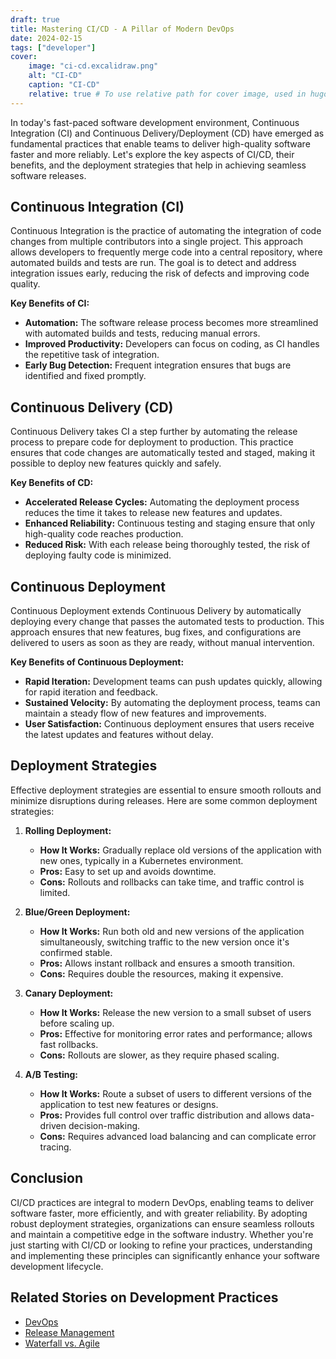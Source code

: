 ```yaml
---
draft: true
title: Mastering CI/CD - A Pillar of Modern DevOps
date: 2024-02-15
tags: ["developer"]
cover:
    image: "ci-cd.excalidraw.png"
    alt: "CI-CD"
    caption: "CI-CD"
    relative: true # To use relative path for cover image, used in hugo Page-bundles
---
```


In today's fast-paced software development environment, Continuous Integration (CI) and Continuous Delivery/Deployment (CD) have emerged as fundamental practices that enable teams to deliver high-quality software faster and more reliably. Let's explore the key aspects of CI/CD, their benefits, and the deployment strategies that help in achieving seamless software releases.

## Continuous Integration (CI)

Continuous Integration is the practice of automating the integration of code changes from multiple contributors into a single project. This approach allows developers to frequently merge code into a central repository, where automated builds and tests are run. The goal is to detect and address integration issues early, reducing the risk of defects and improving code quality.

**Key Benefits of CI:**

- **Automation:** The software release process becomes more streamlined with automated builds and tests, reducing manual errors.
- **Improved Productivity:** Developers can focus on coding, as CI handles the repetitive task of integration.
- **Early Bug Detection:** Frequent integration ensures that bugs are identified and fixed promptly.

## Continuous Delivery (CD)

Continuous Delivery takes CI a step further by automating the release process to prepare code for deployment to production. This practice ensures that code changes are automatically tested and staged, making it possible to deploy new features quickly and safely.

**Key Benefits of CD:**

- **Accelerated Release Cycles:** Automating the deployment process reduces the time it takes to release new features and updates.
- **Enhanced Reliability:** Continuous testing and staging ensure that only high-quality code reaches production.
- **Reduced Risk:** With each release being thoroughly tested, the risk of deploying faulty code is minimized.

## Continuous Deployment

Continuous Deployment extends Continuous Delivery by automatically deploying every change that passes the automated tests to production. This approach ensures that new features, bug fixes, and configurations are delivered to users as soon as they are ready, without manual intervention.

**Key Benefits of Continuous Deployment:**

- **Rapid Iteration:** Development teams can push updates quickly, allowing for rapid iteration and feedback.
- **Sustained Velocity:** By automating the deployment process, teams can maintain a steady flow of new features and improvements.
- **User Satisfaction:** Continuous deployment ensures that users receive the latest updates and features without delay.

## Deployment Strategies

Effective deployment strategies are essential to ensure smooth rollouts and minimize disruptions during releases. Here are some common deployment strategies:

1. **Rolling Deployment:**

   - **How It Works:** Gradually replace old versions of the application with new ones, typically in a Kubernetes environment.
   - **Pros:** Easy to set up and avoids downtime.
   - **Cons:** Rollouts and rollbacks can take time, and traffic control is limited.
2. **Blue/Green Deployment:**

   - **How It Works:** Run both old and new versions of the application simultaneously, switching traffic to the new version once it's confirmed stable.
   - **Pros:** Allows instant rollback and ensures a smooth transition.
   - **Cons:** Requires double the resources, making it expensive.
3. **Canary Deployment:**

   - **How It Works:** Release the new version to a small subset of users before scaling up.
   - **Pros:** Effective for monitoring error rates and performance; allows fast rollbacks.
   - **Cons:** Rollouts are slower, as they require phased scaling.
4. **A/B Testing:**

   - **How It Works:** Route a subset of users to different versions of the application to test new features or designs.
   - **Pros:** Provides full control over traffic distribution and allows data-driven decision-making.
   - **Cons:** Requires advanced load balancing and can complicate error tracing.

## Conclusion

CI/CD practices are integral to modern DevOps, enabling teams to deliver software faster, more efficiently, and with greater reliability. By adopting robust deployment strategies, organizations can ensure seamless rollouts and maintain a competitive edge in the software industry. Whether you're just starting with CI/CD or looking to refine your practices, understanding and implementing these principles can significantly enhance your software development lifecycle.

## Related Stories on Development Practices

- [DevOps](../dev-practice_devops/index.md)
- [Release Management](../dev-practice_release-management/index.md)
- [Waterfall vs. Agile](../dev-practice_waterfall-vs-agile/index.md)